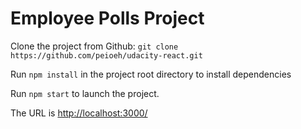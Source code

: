 # Employee Polls Project

Clone the project from Github:
`git clone https://github.com/peioeh/udacity-react.git`

Run `npm install` in the project root directory to install dependencies

Run `npm start` to launch the project. 

The URL is [http://localhost:3000/](http://localhost:3000/)